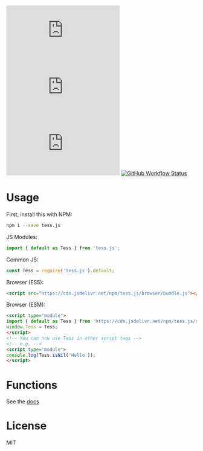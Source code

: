 [![npm](https://img.shields.io/npm/dt/tess.js?style=flat-square)](https://www.npmjs.com/package/tess.js)
![npm bundle size](https://img.shields.io/bundlephobia/minzip/tess.js?style=flat-square)
[![jsDelivr hits (npm)](https://img.shields.io/jsdelivr/npm/hy/tess.js?style=flat-square)](https://cdn.jsdelivr.net/npm/tess.js/)
[![GitHub Workflow Status](https://img.shields.io/github/workflow/status/DET171/Tess.js/CI?style=flat-square)](https://github.com/DET171/Tess.js)
# Usage
First, install this with NPM:
```sh
npm i --save tess.js
```
JS Modules:
```js
import { default as Tess } from 'tess.js';
```

Common JS:
```js
const Tess = require('tess.js').default;
```

Browser (ES5):
```html
<script src="https://cdn.jsdelivr.net/npm/tess.js/browser/bundle.js"></script>
```

Browser (ESM):
```html
<script type="module">
import { default as Tess } from 'https://cdn.jsdelivr.net/npm/tess.js/src/esm/index.js';
window.Tess = Tess;
</script>
<!-- You can now use Tess in other script tags -->
<!-- e.g. -->
<script type="module">
console.log(Tess.isNil('Hello'));
</script>
```

# Functions
See the [docs](https://tess.js.org//)

# License
MIT
